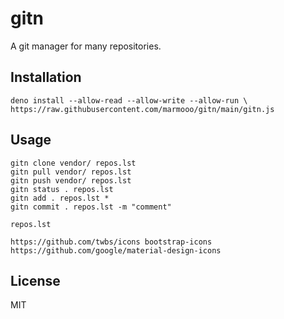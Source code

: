 # gitn

A git manager for many repositories.

## Installation

```
deno install --allow-read --allow-write --allow-run \
https://raw.githubusercontent.com/marmooo/gitn/main/gitn.js
```

## Usage

```
gitn clone vendor/ repos.lst
gitn pull vendor/ repos.lst
gitn push vendor/ repos.lst
gitn status . repos.lst
gitn add . repos.lst *
gitn commit . repos.lst -m "comment"
```

`repos.lst`

```
https://github.com/twbs/icons bootstrap-icons
https://github.com/google/material-design-icons
```

## License

MIT
